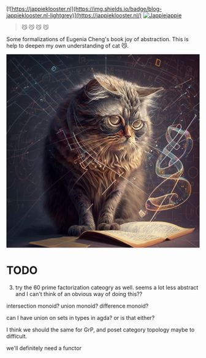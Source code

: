 [![https://jappieklooster.nl](https://img.shields.io/badge/blog-jappieklooster.nl-lightgrey)](https://jappieklooster.nl/)
[![Jappiejappie](https://img.shields.io/badge/discord-jappiejappie-black?logo=discord)](https://discord.gg/Hp4agqy)

> 😼 😼 😼 😼 

Some formalizations of Eugenia Cheng's book joy of abstraction.
This is help to deepen my own understanding of cat 😼.

![cat](./cat.png)


# TODO

3. try the 60 prime factorization cateogry as well.
   seems a lot less abstract and I can't think of an obvious way of doing this??


intersection monoid?
union monoid?
difference monoid?

can I have union on sets in types in agda?
or is that either?


I think we should the same for GrP, and poset category 
topology maybe to difficult.

we'll definitely need a functor
